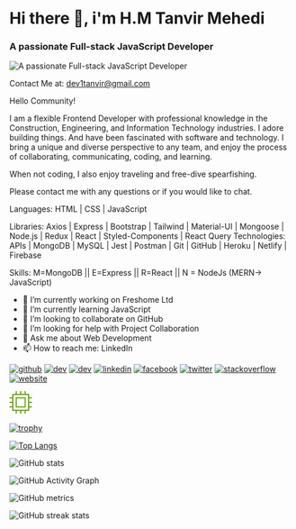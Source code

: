 # Hi there 👋, i'm H.M Tanvir Mehedi
### A passionate Full-stack JavaScript Developer
![A passionate Full-stack JavaScript Developer](https://media-exp1.licdn.com/dms/image/C4D16AQH1iR9ekV4Dxw/profile-displaybackgroundimage-shrink_200_800/0/1654627205629?e=1667433600&v=beta&t=GbCjowJfWvLcUZ_v3ymVBzDuJF1-kGyY9_Bh8NWU_Ek)

Contact Me at: dev1tanvir@gmail.com

Hello Community!

I am a flexible Frontend Developer with professional knowledge in the Construction, Engineering, and Information Technology industries. I adore building things. And have been fascinated with software and technology.
I bring a unique and diverse perspective to any team, and enjoy the process of collaborating, communicating, coding, and learning.

When not coding, I also enjoy traveling and free-dive spearfishing.

Please contact me with any questions or if you would like to chat.

Languages:
HTML | CSS | JavaScript 

Libraries:
Axios | Express | Bootstrap | Tailwind | Material-UI | Mongoose | Node.js | Redux | React | Styled-Components 
| React Query
Technologies:
APIs | MongoDB | MySQL | Jest | Postman | Git | GitHub | Heroku | Netlify | Firebase


Skills: M=MongoDB || E=Express || R=React || N = NodeJs (MERN-> JavaScript) 

- 🔭 I’m currently working on Freshome Ltd 
- 🌱 I’m currently learning JavaScript 
- 👯 I’m looking to collaborate on GitHub 
- 🤔 I’m looking for help with Project Collaboration 
- 💬 Ask me about Web Development  
- 📫 How to reach me: LinkedIn 


[<img src='https://cdn.jsdelivr.net/npm/simple-icons@3.0.1/icons/github.svg' alt='github' height='40'>](https://github.com/tanvirmehedi)  [<img src='https://cdn.jsdelivr.net/npm/simple-icons@3.0.1/icons/dev-dot-to.svg' alt='dev' height='40'>](https://dev.to/tanvirjisn)  [<img src='https://cdn.jsdelivr.net/npm/simple-icons@3.0.1/icons/hashnode.svg' alt='dev' height='40'>](https://tanvirmehedi.hashnode.dev/)  [<img src='https://cdn.jsdelivr.net/npm/simple-icons@3.0.1/icons/linkedin.svg' alt='linkedin' height='40'>](https://www.linkedin.com/in/tanvirmehedi1/)  [<img src='https://cdn.jsdelivr.net/npm/simple-icons@3.0.1/icons/facebook.svg' alt='facebook' height='40'>](https://www.facebook.com/tanvirjisn)  [<img src='https://cdn.jsdelivr.net/npm/simple-icons@3.0.1/icons/twitter.svg' alt='twitter' height='40'>](https://twitter.com/Tanvirjisn)  [<img src='https://cdn.jsdelivr.net/npm/simple-icons@3.0.1/icons/stackoverflow.svg' alt='stackoverflow' height='40'>](https://stackoverflow.com/users/16969366)  [<img src='https://cdn.jsdelivr.net/npm/simple-icons@3.0.1/icons/icloud.svg' alt='website' height='40'>](https://tanvirportfolio.netlify.app/)  

<a href='https://docs.github.com/en/developers'><img src='https://raw.githubusercontent.com/acervenky/animated-github-badges/master/assets/devbadge.gif' width='40' height='40'></a> 

[![trophy](https://github-profile-trophy.vercel.app/?username=tanvirmehedi)](https://github.com/ryo-ma/github-profile-trophy)

[![Top Langs](https://github-readme-stats.vercel.app/api/top-langs/?username=tanvirmehedi)](https://github.com/anuraghazra/github-readme-stats)

![GitHub stats](https://github-readme-stats.vercel.app/api?username=tanvirmehedi&show_icons=true&count_private=true)  

![GitHub Activity Graph](https://activity-graph.herokuapp.com/graph?username=tanvirmehedi)  

![GitHub metrics](https://metrics.lecoq.io/tanvirmehedi)  

![GitHub streak stats](https://github-readme-streak-stats.herokuapp.com/?user=tanvirmehedi)  

